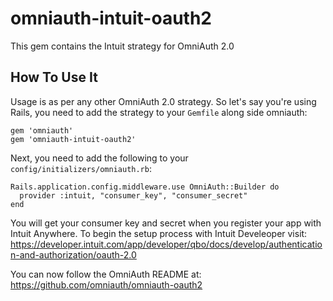 # omniauth-intuit-oauth2
This gem contains the Intuit strategy for OmniAuth 2.0

## How To Use It

Usage is as per any other OmniAuth 2.0 strategy. So let's say you're using Rails, you need to add the strategy to your `Gemfile` along side omniauth:

    gem 'omniauth'
    gem 'omniauth-intuit-oauth2'

Next, you need to add the following to your `config/initializers/omniauth.rb`:

    Rails.application.config.middleware.use OmniAuth::Builder do
      provider :intuit, "consumer_key", "consumer_secret" 
    end

You will get your consumer key and secret when you register your app with Intuit Anywhere.
To begin the setup process with Intuit Develeoper visit: https://developer.intuit.com/app/developer/qbo/docs/develop/authentication-and-authorization/oauth-2.0

You can now follow the OmniAuth README at: https://github.com/omniauth/omniauth-oauth2
